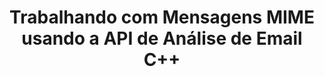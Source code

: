 ---
title: "Trabalhando com Mensagens MIME usando a API de Análise de Email C++"
description: "Esta seção explica como trabalhar com mensagens MIME usando a API de Análise de Email C++, por exemplo, criando e definindo conteúdos de Emails."
url: /pt/cpp/trabalhando-com-mensagens-mime/
weight: 10
type: docs
linktitle: "Trabalhando com Mensagens MIME"
---